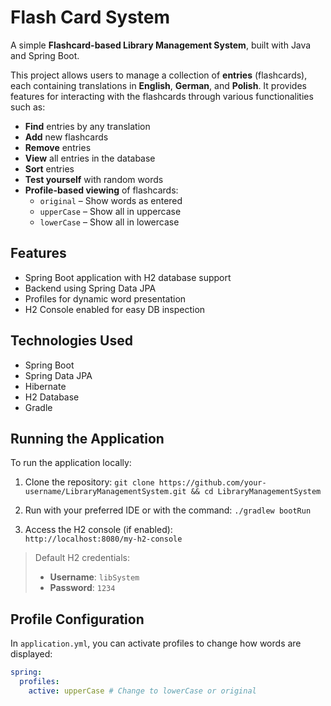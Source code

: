 # Flash Card System

A simple **Flashcard-based Library Management System**, built with Java and Spring Boot.

This project allows users to manage a collection of **entries** (flashcards), each containing translations in **English**, **German**, and **Polish**. It provides features for interacting with the flashcards through various functionalities such as:

- **Find** entries by any translation
- **Add** new flashcards
- **Remove** entries
- **View** all entries in the database
- **Sort** entries
- **Test yourself** with random words
- **Profile-based viewing** of flashcards:
  - `original` – Show words as entered
  - `upperCase` – Show all in uppercase
  - `lowerCase` – Show all in lowercase

## Features

- Spring Boot application with H2 database support
- Backend using Spring Data JPA
- Profiles for dynamic word presentation
- H2 Console enabled for easy DB inspection

## Technologies Used

- Spring Boot
- Spring Data JPA
- Hibernate
- H2 Database
- Gradle

## Running the Application

To run the application locally:

1. Clone the repository:
   `git clone https://github.com/your-username/LibraryManagementSystem.git && cd LibraryManagementSystem`

2. Run with your preferred IDE or with the command:
   `./gradlew bootRun`

3. Access the H2 console (if enabled):  
   `http://localhost:8080/my-h2-console`

> Default H2 credentials:  
> - **Username**: `libSystem`  
> - **Password**: `1234`  

## Profile Configuration

In `application.yml`, you can activate profiles to change how words are displayed:

```yaml
spring:
  profiles:
    active: upperCase # Change to lowerCase or original
